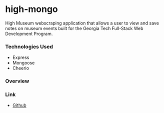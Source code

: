 # high-mongo

High Museum webscraping application that allows a user to view and save notes on museum events built for the Georgia Tech Full-Stack Web Development Program.

### Technologies Used

- Express
- Mongoose
- Cheerio

### Overview

### Link

- [Github]()